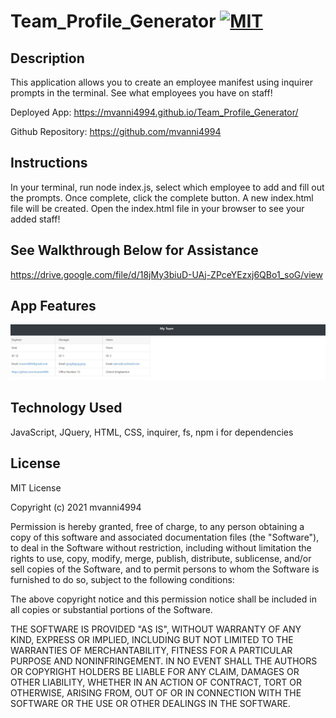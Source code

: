 # Team_Profile_Generator [![MIT](https://img.shields.io/badge/License-MIT-yellow.svg)](https://opensource.org/licenses/MIT)

## Description
This application allows you to create an employee manifest using inquirer prompts in the terminal. See what employees you have on staff!

Deployed App: https://mvanni4994.github.io/Team_Profile_Generator/

Github Repository: https://github.com/mvanni4994

## Instructions
In your terminal, run node index.js, select which employee to add and fill out the prompts. Once complete, click the complete button. A new index.html file will be created. Open the index.html file in your browser to see your added staff!

## See Walkthrough Below for Assistance
https://drive.google.com/file/d/18jMy3biuD-UAj-ZPceYEzxj6QBo1_soG/view

## App Features

![Screenshot_Deployed_Website](https://github.com/mvanni4994/Team_Profile_Generator/blob/main/Capture.JPG?raw=true)

## Technology Used
JavaScript, JQuery, HTML, CSS, inquirer, fs, npm i for dependencies

## License

MIT License

Copyright (c) 2021 mvanni4994

Permission is hereby granted, free of charge, to any person obtaining a copy of this software and associated documentation files (the "Software"), to deal in the Software without restriction, including without limitation the rights to use, copy, modify, merge, publish, distribute, sublicense, and/or sell copies of the Software, and to permit persons to whom the Software is furnished to do so, subject to the following conditions:

The above copyright notice and this permission notice shall be included in all copies or substantial portions of the Software.

THE SOFTWARE IS PROVIDED "AS IS", WITHOUT WARRANTY OF ANY KIND, EXPRESS OR IMPLIED, INCLUDING BUT NOT LIMITED TO THE WARRANTIES OF MERCHANTABILITY, FITNESS FOR A PARTICULAR PURPOSE AND NONINFRINGEMENT. IN NO EVENT SHALL THE AUTHORS OR COPYRIGHT HOLDERS BE LIABLE FOR ANY CLAIM, DAMAGES OR OTHER LIABILITY, WHETHER IN AN ACTION OF CONTRACT, TORT OR OTHERWISE, ARISING FROM, OUT OF OR IN CONNECTION WITH THE SOFTWARE OR THE USE OR OTHER DEALINGS IN THE SOFTWARE.
